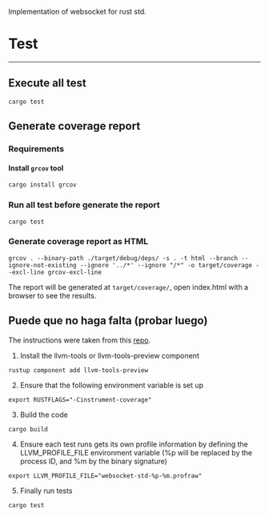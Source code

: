 Implementation of websocket for rust std.

# Test

---

## Execute all test

```console
cargo test
```

## Generate coverage report

### Requirements

#### Install ``grcov`` tool

```console
cargo install grcov
```

### Run all test before generate the report
```console
cargo test
```

### Generate coverage report as HTML
```console
grcov . --binary-path ./target/debug/deps/ -s . -t html --branch --ignore-not-existing --ignore '../*' --ignore "/*" -o target/coverage --excl-line grcov-excl-line
```

The report will be generated at ``target/coverage/``, open index.html with a browser to see the results.

## Puede que no haga falta (probar luego)
The instructions were taken from this [repo](https://github.com/mozilla/grcov#how-to-get-grcov).

1. Install the llvm-tools or llvm-tools-preview component
```console
rustup component add llvm-tools-preview
```

2. Ensure that the following environment variable is set up
```console
export RUSTFLAGS="-Cinstrument-coverage"
```

3. Build the code
```console
cargo build
```

4. Ensure each test runs gets its own profile information by defining the LLVM_PROFILE_FILE environment variable (%p will be replaced by the process ID, and %m by the binary signature)
```console
export LLVM_PROFILE_FILE="websocket-std-%p-%m.profraw"
```

5. Finally run tests
```console
cargo test
```
